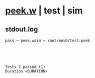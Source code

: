 # [peek.w](../../../../examples/tests/valid/peek.w) | test | sim

## stdout.log
```log
pass ─ peek.wsim » root/env0/test:peek
 




Tests 1 passed (1) 
Duration <DURATION>

```

